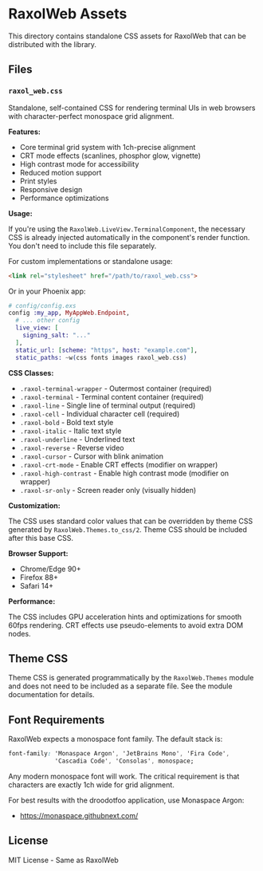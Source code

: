 # RaxolWeb Assets

This directory contains standalone CSS assets for RaxolWeb that can be distributed with the library.

## Files

### `raxol_web.css`

Standalone, self-contained CSS for rendering terminal UIs in web browsers with character-perfect monospace grid alignment.

**Features:**
- Core terminal grid system with 1ch-precise alignment
- CRT mode effects (scanlines, phosphor glow, vignette)
- High contrast mode for accessibility
- Reduced motion support
- Print styles
- Responsive design
- Performance optimizations

**Usage:**

If you're using the `RaxolWeb.LiveView.TerminalComponent`, the necessary CSS is already injected automatically in the component's render function. You don't need to include this file separately.

For custom implementations or standalone usage:

```html
<link rel="stylesheet" href="/path/to/raxol_web.css">
```

Or in your Phoenix app:

```elixir
# config/config.exs
config :my_app, MyAppWeb.Endpoint,
  # ... other config
  live_view: [
    signing_salt: "..."
  ],
  static_url: [scheme: "https", host: "example.com"],
  static_paths: ~w(css fonts images raxol_web.css)
```

**CSS Classes:**

- `.raxol-terminal-wrapper` - Outermost container (required)
- `.raxol-terminal` - Terminal content container (required)
- `.raxol-line` - Single line of terminal output (required)
- `.raxol-cell` - Individual character cell (required)
- `.raxol-bold` - Bold text style
- `.raxol-italic` - Italic text style
- `.raxol-underline` - Underlined text
- `.raxol-reverse` - Reverse video
- `.raxol-cursor` - Cursor with blink animation
- `.raxol-crt-mode` - Enable CRT effects (modifier on wrapper)
- `.raxol-high-contrast` - Enable high contrast mode (modifier on wrapper)
- `.raxol-sr-only` - Screen reader only (visually hidden)

**Customization:**

The CSS uses standard color values that can be overridden by theme CSS generated by `RaxolWeb.Themes.to_css/2`. Theme CSS should be included after this base CSS.

**Browser Support:**

- Chrome/Edge 90+
- Firefox 88+
- Safari 14+

**Performance:**

The CSS includes GPU acceleration hints and optimizations for smooth 60fps rendering. CRT effects use pseudo-elements to avoid extra DOM nodes.

## Theme CSS

Theme CSS is generated programmatically by the `RaxolWeb.Themes` module and does not need to be included as a separate file. See the module documentation for details.

## Font Requirements

RaxolWeb expects a monospace font family. The default stack is:

```css
font-family: 'Monaspace Argon', 'JetBrains Mono', 'Fira Code',
             'Cascadia Code', 'Consolas', monospace;
```

Any modern monospace font will work. The critical requirement is that characters are exactly 1ch wide for grid alignment.

For best results with the droodotfoo application, use Monaspace Argon:
- https://monaspace.githubnext.com/

## License

MIT License - Same as RaxolWeb
